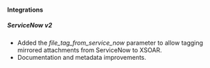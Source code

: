 
#### Integrations
##### ServiceNow v2
- Added the *file_tag_from_service_now* parameter to allow tagging mirrored attachments from ServiceNow to XSOAR.
- Documentation and metadata improvements.